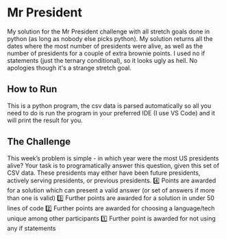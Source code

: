 # Mr President

My solution for the Mr President challenge with all stretch goals done in python (as long as nobody else picks python). My solution returns all the dates where the most number of presidents were alive, as well as the number of presidents for a couple of extra brownie points. I used no if statements (just the ternary conditional), so it looks ugly as hell. No apologies though it's a strange stretch goal.

## How to Run

This is a python program, the csv data is parsed automatically so all you need to do is run the program in your preferred IDE (I use VS Code) and it will print the result for you.

## The Challenge

This week’s problem is simple - in which year were the most US presidents alive? Your task is to programatically answer this question, given this set of CSV data. These presidents may either have been future presidents, actively serving presidents, or previous presidents.
  :four:  Points are awarded for a solution which can present a valid answer (or set of answers if more than one is valid)
  :three:  Further points are awarded for a solution in under 50 lines of code
  :two:  Further points are awarded for choosing a language/tech unique among other participants
  :one:  Further point is awarded for not using any if statements